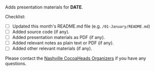 Adds presentation materials for __DATE__.

Checklist:

- [ ] Updated this month's README.md file (e.g. `/01-January/README.md`)
- [ ] Added source code (if any).
- [ ] Added presentation materials as PDF (if any).
- [ ] Added relevant notes as plain text or PDF (if any).
- [ ] Added other relevant materials (if any).

Please contact the [Nashville CocoaHeads Organizers](https://github.com/orgs/NashvilleCocoaHeads/teams/organizers) if you have any questions.
